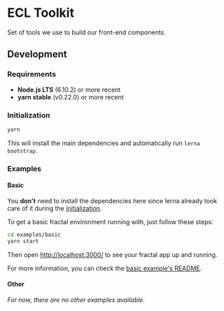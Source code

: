 # ECL Toolkit

Set of tools we use to build our front-end components.

## Development

### Requirements

*   **Node.js LTS** (6.10.2) or more recent
*   **yarn stable** (v0.22.0) or more recent

### Initialization

```sh
yarn
```

This will install the main dependencies and automatically run `lerna bootstrap`.

### Examples

#### Basic

You **don't** need to install the dependencies here since lerna already took 
care of it during the [initialization](#initialization).

To get a basic fractal environment running with, just follow these steps:

```sh
cd examples/basic
yarn start
```

Then open [http://localhost:3000/](http://localhost:3000/) to see your fractal
app up and running.

For more information, you can check the [basic example's README](./examples/basic/README.md).

#### Other

_For now, there are no other examples available._
